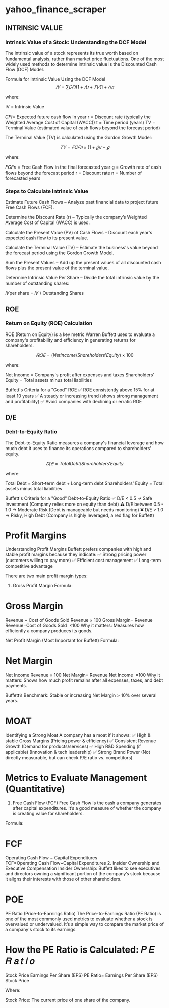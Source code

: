 # yahoo_finance_scraper

## INTRINSIC VALUE

### Intrinsic Value of a Stock: Understanding the DCF Model

The intrinsic value of a stock represents its true worth based on fundamental analysis, rather than market price fluctuations. One of the most widely used methods to determine intrinsic value is the Discounted Cash Flow (DCF) Model.

Formula for Intrinsic Value Using the DCF Model
$$𝐼𝑉=∑𝐶𝐹𝑡(1+𝑟)𝑡+𝑇𝑉(1+𝑟)𝑛$$
 
where:

IV = Intrinsic Value

𝐶𝐹𝑡= Expected future cash flow in year 
r = Discount rate (typically the Weighted Average Cost of Capital (WACC))
t = Time period (years)
TV = Terminal Value (estimated value of cash flows beyond the forecast period)

The Terminal Value (TV) is calculated using the Gordon Growth Model:

$$𝑇𝑉=𝐹𝐶𝐹𝑛×(1+𝑔)𝑟−𝑔$$
 
where:

𝐹𝐶𝐹𝑛 = Free Cash Flow in the final forecasted year
g = Growth rate of cash flows beyond the forecast period
r = Discount rate
n = Number of forecasted years

### Steps to Calculate Intrinsic Value
Estimate Future Cash Flows – Analyze past financial data to project future Free Cash Flows (FCF).

Determine the Discount Rate (r) – Typically the company’s Weighted Average Cost of Capital (WACC) is used.

Calculate the Present Value (PV) of Cash Flows – Discount each year's expected cash flow to its present value.

Calculate the Terminal Value (TV) – Estimate the business's value beyond the forecast period using the Gordon Growth Model.

Sum the Present Values – Add up the present values of all discounted cash flows plus the present value of the terminal value.

Determine Intrinsic Value Per Share – Divide the total intrinsic value by the number of outstanding shares:

𝐼𝑉per share = 𝐼𝑉 / Outstanding Shares

## ROE
### Return on Equity (ROE) Calculation
ROE (Return on Equity) is a key metric Warren Buffett uses to evaluate a company's profitability and efficiency in generating returns for shareholders.

$$𝑅𝑂𝐸 = (Net Income / Shareholders’ Equity) × 100$$

where:

Net Income = Company's profit after expenses and taxes
Shareholders' Equity = Total assets minus total liabilities

Buffett's Criteria for a "Good" ROE
✅ ROE consistently above 15% for at least 10 years
✅ A steady or increasing trend (shows strong management and profitability)
✅ Avoid companies with declining or erratic ROE

## D/E
### Debt-to-Equity Ratio
The Debt-to-Equity Ratio measures a company's financial leverage and how much debt it uses to finance its operations compared to shareholders' equity.

$$𝐷/𝐸 = Total Debt / Shareholders’ Equity$$
 
where:

Total Debt = Short-term debt + Long-term debt
Shareholders' Equity = Total assets minus total liabilities

Buffett's Criteria for a "Good" Debt-to-Equity Ratio
✅ D/E < 0.5 → Safe Investment (Company relies more on equity than debt)
⚠️ D/E between 0.5 - 1.0 → Moderate Risk (Debt is manageable but needs monitoring)
❌ D/E > 1.0 → Risky, High Debt (Company is highly leveraged, a red flag for Buffett)


# Profit Margins

Understanding Profit Margins
Buffett prefers companies with high and stable profit margins because they indicate:
✅ Strong pricing power (customers willing to pay more)
✅ Efficient cost management
✅ Long-term competitive advantage

There are two main profit margin types:

1. Gross Profit Margin
Formula:

Gross Margin
=
Revenue
−
Cost of Goods Sold
Revenue
×
100
Gross Margin= 
Revenue
Revenue−Cost of Goods Sold
​
 ×100
Why it matters: Measures how efficiently a company produces its goods.

Net Profit Margin (Most Important for Buffett)
Formula:

Net Margin
=
Net Income
Revenue
×
100
Net Margin= 
Revenue
Net Income
​
 ×100
Why it matters: Shows how much profit remains after all expenses, taxes, and debt payments.

Buffett’s Benchmark: Stable or increasing Net Margin > 10% over several years.

# MOAT 
Identifying a Strong Moat
A company has a moat if it shows:
✅ High & stable Gross Margins (Pricing power & efficiency)
✅ Consistent Revenue Growth (Demand for products/services)
✅ High R&D Spending (if applicable) (Innovation & tech leadership)
✅ Strong Brand Power (Not directly measurable, but can check P/E ratio vs. competitors)


# Metrics to Evaluate Management (Quantitative)
1. Free Cash Flow (FCF)
Free Cash Flow is the cash a company generates after capital expenditures. It’s a good measure of whether the company is creating value for shareholders.

Formula:

FCF
=
Operating Cash Flow
−
Capital Expenditures
FCF=Operating Cash Flow−Capital Expenditures
2. Insider Ownership and Executive Compensation
Insider Ownership: Buffett likes to see executives and directors owning a significant portion of the company’s stock because it aligns their interests with those of other shareholders.

# POE
PE Ratio (Price-to-Earnings Ratio)
The Price-to-Earnings Ratio (PE Ratio) is one of the most commonly used metrics to evaluate whether a stock is overvalued or undervalued. It’s a simple way to compare the market price of a company's stock to its earnings.

How the PE Ratio is Calculated:
𝑃
𝐸
 
𝑅
𝑎
𝑡
𝑖
𝑜
=
Stock Price
Earnings Per Share (EPS)
PE Ratio= 
Earnings Per Share (EPS)
Stock Price
​
 
Where:

Stock Price: The current price of one share of the company.

